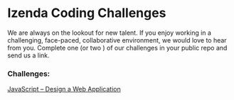 # Izenda Coding Challenges
We are always on the lookout for new talent. If you enjoy working in a challenging, face-paced, collaborative environment, we would love to hear from you. Complete one (or two ) of our challenges in your public repo and send us a link.

### Challenges: 
[JavaScript – Design a Web Application](https://github.com/izenda/coding-challenges/blob/master/Izenda%20Coding%20Challenge%20I.pdf)
